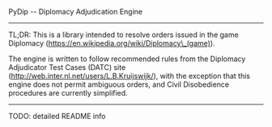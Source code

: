 PyDip -- Diplomacy Adjudication Engine

------

TL;DR: This is a library intended to resolve orders issued in the game
Diplomacy (https://en.wikipedia.org/wiki/Diplomacy\_(game)).

The engine is written to follow recommended rules from the Diplomacy
Adjudicator Test Cases (DATC) site
(http://web.inter.nl.net/users/L.B.Kruijswijk/), with the exception that
this engine does not permit ambiguous orders, and Civil Disobedience
procedures are currently simplified.

------

TODO: detailed README info
